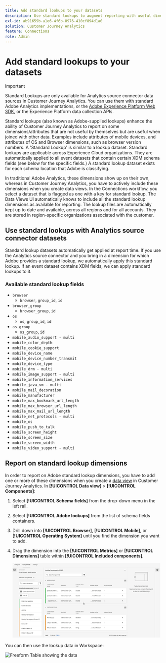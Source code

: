 ```yaml
---
title: Add standard lookups to your datasets
description: Use standard lookups to augment reporting with useful dimensions in Customer Journey Analytics.
exl-id: ab91659b-a1e6-4f6b-8976-410cf894d1a0
solution: Customer Journey Analytics
feature: Connections
role: Admin
---
```

# Add standard lookups to your datasets

>[!IMPORTANT]
>
>Standard Lookups are only available for Analytics source connector data sources in Customer Journey Analytics. You can use them with standard Adobe Analytics implementations, or the [Adobe Experience Platform Web SDK](https://experienceleague.adobe.com/docs/experience-platform/edge/home.html), or the Experience Platform data collection APIs.
>

Standard lookups (also known as Adobe-supplied lookups) enhance the ability of Customer Journey Analytics to report on some dimensions/attributes that are not useful by themselves but are useful when joined with other data. Examples include attributes of mobile devices, and attributes of OS and Browser dimensions, such as browser version numbers. A 'Standard Lookup' is similar to a lookup dataset. Standard lookups are applicable across Experience Cloud organizations. They are automatically applied to all event datasets that contain certain XDM schema fields (see below for the specific fields.) A standard lookup dataset exists for each schema location that Adobe is classifying.

In traditional Adobe Analytics, these dimensions show up on their own, whereas in Customer Journey Analytics, you have to actively include these dimensions when you create data views. In the Connections workflow, you select a dataset that is flagged as one with a key for standard lookup. The Data Views UI automatically knows to include all the standard lookup dimensions as available for reporting. The lookup files are automatically kept up to date and available, across all regions and for all accounts. They are stored in region-specific organizations associated with the customer.

## Use standard lookups with Analytics source connector datasets

Standard lookup datasets automatically get applied at report time. If you use the Analytics source connector and you bring in a dimension for which Adobe provides a standard lookup, we automatically apply this standard lookup. If an event dataset contains XDM fields, we can apply standard lookups to it.

<!--
### Specific IDs that need to be populated

The following IDs need to be populated in the specific XDM mixins for this functionality to work:

* Environment Details Mixin – device/typeID value populated - Must match Device Atlas IDs and will populate device data.
* Adobe Analytics ExperienceEvent Template Mixin or Adobe Analytics ExperienceEvent Full Extension Mixin with analytics/environment/browserIDStr and analytics/environment/operatingSystemIDStr. Both must match the Adobe IDs and  populate browser and OS data, respectively.

You need these mixins with the three IDs populated (device/typeID, environment/browserIDStr, and environment/operatingSystemIDStr). The lookup dimensions will then be pulled automatically by Customer Journey Analytics and will be available in the Data View.

The catch here is that they can only populate those IDs today if they have a direct relationship with Device Atlas. They are Device Atlas IDs, and they provide an API to allow a customer to look them up. This is a significant hurdle, and we may just want to take the reference to this capability out of the product documentation until we have a productized way to expose the Device Atlas ID lookup functionality.
-->

### Available standard lookup fields

* `browser`
   * `browser`, `group_id`, `id`
* `browser_group`
   * `browser_group`, `id`
* `os`
   * `os`, `group_id`, `id`
* `os_group`
   * `os_group`, `id`
* `mobile_audio_support - multi`
* `mobile_color_depth`
* `mobile_cookie_support`
* `mobile_device_name`
* `mobile_device_number_transmit`
* `mobile_device_type`
* `mobile_drm - multi`
* `mobile_image_support - multi`
* `mobile_information_services`
* `mobile_java_vm - multi`
* `mobile_mail_decoration`
* `mobile_manufacturer`
* `mobile_max_bookmark_url_length`
* `mobile_max_browser_url_length`
* `mobile_max_mail_url_length`
* `mobile_net_protocols - multi`
* `mobile_os`
* `mobile_push_to_talk`
* `mobile_screen_height`
* `mobile_screen_size`
* `mobile_screen_width`
* `mobile_video_support - multi`

## Report on standard lookup dimensions

In order to report on Adobe standard lookup dimensions, you have to add one or more of these dimensions when you create a [data view](/help/data-views/data-views.md) in Customer Journey Analytics. In **[!UICONTROL Data view]** > **[!UICONTROL Components]**:

1. Select **[!UICONTROL Schema fields]** from the drop-down menu in the left rail.
1. Select **[!UICONTROL Adobe lookups]** from the list of schema fields containers.
1. Drill down into **[!UICONTROL Browser]**, **[!UICONTROL Mobile]**, or **[!UICONTROL Operating System]** until you find the dimension you want to add.
1. Drag the dimension into the **[!UICONTROL Metrics]** or **[!UICONTROL Dimensions]** table within **[!UICONTROL Included components]**.

   ![Create a data view showing the Add Components list](assets/add-standard-lookup-dimension.gif)

You can then use the lookup data in Workspace:

![Freeform Table showing the data](assets/gl-reporting.png)
